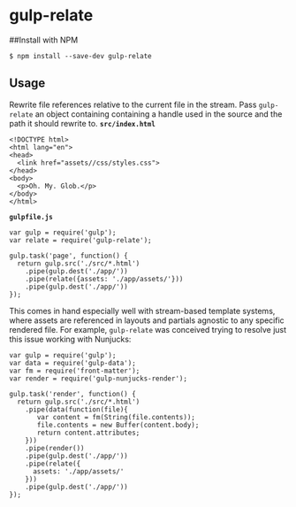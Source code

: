 # gulp-relate
##Install with NPM

```
$ npm install --save-dev gulp-relate
```
## Usage
Rewrite file references relative to the current file in the stream. Pass `gulp-relate` an object containing containing a handle used in the source and the path it should rewrite to.
**`src/index.html`**

```
<!DOCTYPE html>
<html lang="en">
<head>
  <link href="assets//css/styles.css">
</head>
<body>
  <p>Oh. My. Glob.</p>
</body>
</html>
```
**`gulpfile.js`**

```
var gulp = require('gulp');
var relate = require('gulp-relate');

gulp.task('page', function() {
  return gulp.src('./src/*.html')
    .pipe(gulp.dest('./app/'))
    .pipe(relate({assets: './app/assets/'}))
    .pipe(gulp.dest('./app/'))
});
```
This comes in hand especially well with stream-based template systems, where assets are referenced in layouts and partials agnostic to any specific rendered file. For example, `gulp-relate` was conceived trying to resolve just this issue working with Nunjucks:

```
var gulp = require('gulp');
var data = require('gulp-data');
var fm = require('front-matter');
var render = require('gulp-nunjucks-render');

gulp.task('render', function() {
  return gulp.src('./src/*.html')
    .pipe(data(function(file){
       var content = fm(String(file.contents));
       file.contents = new Buffer(content.body);
       return content.attributes;
    }))
    .pipe(render())
    .pipe(gulp.dest('./app/'))
    .pipe(relate({
      assets: './app/assets/'
    }))
    .pipe(gulp.dest('./app/'))
});
```
